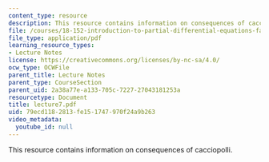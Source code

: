 ```yaml
---
content_type: resource
description: This resource contains information on consequences of cacciopolli.
file: /courses/18-152-introduction-to-partial-differential-equations-fall-2005/79ecd1182813fe151747970f24a9b263_lecture7.pdf
file_type: application/pdf
learning_resource_types:
- Lecture Notes
license: https://creativecommons.org/licenses/by-nc-sa/4.0/
ocw_type: OCWFile
parent_title: Lecture Notes
parent_type: CourseSection
parent_uid: 2a38a77e-a133-705c-7227-27043181253a
resourcetype: Document
title: lecture7.pdf
uid: 79ecd118-2813-fe15-1747-970f24a9b263
video_metadata:
  youtube_id: null
---
```

This resource contains information on consequences of cacciopolli.